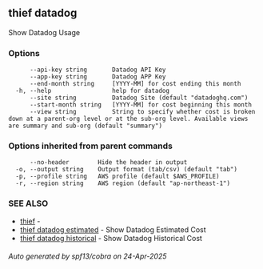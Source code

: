 ## thief datadog

Show Datadog Usage

### Options

```
      --api-key string       Datadog API Key
      --app-key string       Datadog APP Key
      --end-month string     [YYYY-MM] for cost ending this month
  -h, --help                 help for datadog
      --site string          Datadog Site (default "datadoghq.com")
      --start-month string   [YYYY-MM] for cost beginning this month
      --view string          String to specify whether cost is broken down at a parent-org level or at the sub-org level. Available views are summary and sub-org (default "summary")
```

### Options inherited from parent commands

```
      --no-header        Hide the header in output
  -o, --output string    Output format (tab/csv) (default "tab")
  -p, --profile string   AWS profile (default $AWS_PROFILE)
  -r, --region string    AWS region (default "ap-northeast-1")
```

### SEE ALSO

* [thief](thief.md)	 - 
* [thief datadog estimated](thief_datadog_estimated.md)	 - Show Datadog Estimated Cost
* [thief datadog historical](thief_datadog_historical.md)	 - Show Datadog Historical Cost

###### Auto generated by spf13/cobra on 24-Apr-2025
